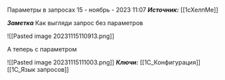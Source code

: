 
Параметры в запросах
 15 - ноябрь - 2023  11:07 
***Источник:*** [[1сХелпМе]]

***Заметка*** 
Как выгляди запрос без параметров

![[Pasted image 20231115110913.png]]

А теперь с параметром 

![[Pasted image 20231115111003.png]]
***Ключи:*** [[1С_Конфигурация]] [[1C_Язык запросов]]